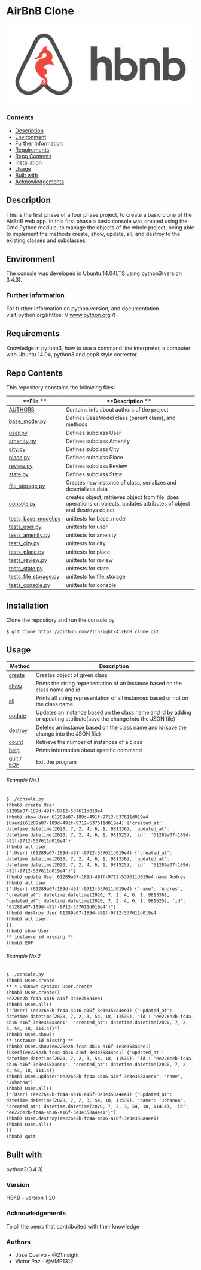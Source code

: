 # AirBnB Clone
![HBnB](./img/hbnb.png)

### Contents

- [Description](#Description)
- [Environment](#Environment)
- [Further Information](#Furtherinformation)
- [Requirements](#Requirements)
- [Repo Contents](#FileContents)
- [Installation](#Installation)
- [Usage](#Usage)
- [Built with](#Built-with)
- [Acknowledgements](#Acknowledgements)

## Description
This is the first phase of a four phase project, to create a basic clone of the AirBnB web app. In this first phase a basic console was created using the Cmd Python module, to manage the objects of the whole project, being able to implement the methods create, show, update, all, and destroy to the existing classes and subclasses.

## Environment
The console was developed in Ubuntu 14.04LTS using python3(version 3.4.3).

### Further information
For further information on python version, and documentation visit[python.org](https: // www.python.org /) .

## Requirements
Knowledge in python3, how to use a command line interpreter, a computer with Ubuntu 14.04, python3 and pep8 style corrector.

## Repo Contents
This repository constains the following files:

| **File ** | **Description ** |
| -------------- | --------------------- |
|[AUTHORS](./AUTHORS) | Contains info about authors of the project |
|[base_model.py](./models/base_model.py) | Defines BaseModel class (parent class), and methods |
|[user.py](./models/user.py) | Defines subclass User |
|[amenity.py](./models/amenity.py) | Defines subclass Amenity |
|[city.py](./models/city.py) | Defines subclass City |
|[place.py](./models/place.py) | Defines subclass Place |
|[review.py](./models/review.py) | Defines subclass Review |
|[state.py](./models/state.py) | Defines subclass State |
|[file_storage.py](./models/engine/file_storage.py) | Creates new instance of class, serializes and deserializes data |
|[console.py](./console.py) | creates object, retrieves object from file, does operations on objects, updates attributes of object and destroys object |
|[tests_base_model.py](./tests/tests_models/test_base_model.py) | unittests for base_model |
|[tests_user.py](./tests/test_models/tests_user.py) | unittests for user |
|[tests_amenity.py](./tests/test_models/tests_amenity.py) | unittests for amenity |
|[tests_city.py](./tests/test_models/tests_city.py) | unittests for city |
|[tests_place.py](./tests/test_models/tests_place.py) | unittests for place |
|[tests_review.py](./tests/test_models/tests_review.py) | unittests for review |
|[tests_state.py](./tests/test_models/tests_state.py) | unittests for state |
|[tests_file_storage.py](./tests/tests_models/tests_engine/tests_file_storage.py) | unittests for file_storage |
|[tests_console.py](./tests/tests_console.py) | unittests for console |

## Installation
Clone the repository and run the console.py
```
$ git clone https://github.com/21Insight/AirBnB_clone.git
```

## Usage

| **Method** | **Description** |
| -------------- | --------------------- |
|[create](./console.py) | Creates object of given class |
|[show](./console.py) | Prints the string representation of an instance based on the class name and id |
|[all](./console.py) | Prints all string representation of all instances based or not on the class name |
|[update](./console.py) | Updates an instance based on the class name and id by adding or updating attribute(save the change into the JSON file) |
|[destroy](./console.py) | Deletes an instance based on the class name and id(save the change into the JSON file) |
|[count](./console.py) | Retrieve the number of instances of a class |
|[help](./console.py) | Prints information about specific command |
|[quit / EOF](./console.py) | Exit the program |

###### Example No.1
```
$ ./console.py
(hbnb) create User
61289a07-189d-491f-9712-537611d019e4
(hbnb) show User 61289a07-189d-491f-9712-537611d019e4
[User](61289a07-189d-491f-9712-537611d019e4) {'created_at': datetime.datetime(2020, 7, 2, 4, 6, 1, 981336), 'updated_at': datetime.datetime(2020, 7, 2, 4, 6, 1, 981525), 'id': '61289a07-189d-491f-9712-537611d019e4'}
(hbnb) all User
["[User] (61289a07-189d-491f-9712-537611d019e4) {'created_at': datetime.datetime(2020, 7, 2, 4, 6, 1, 981336), 'updated_at': datetime.datetime(2020, 7, 2, 4, 6, 1, 981525), 'id': '61289a07-189d-491f-9712-537611d019e4'}"]
(hbnb) update User 61289a07-189d-491f-9712-537611d019e4 name Andres
(hbnb) all User
["[User] (61289a07-189d-491f-9712-537611d019e4) {'name': 'Andres', 'created_at': datetime.datetime(2020, 7, 2, 4, 6, 1, 981336), 'updated_at': datetime.datetime(2020, 7, 2, 4, 6, 1, 981525), 'id': '61289a07-189d-491f-9712-537611d019e4'}"]
(hbnb) destroy User 61289a07-189d-491f-9712-537611d019e4
(hbnb) all User
[]
(hbnb) show User
** instance id missing **
(hbnb) EOF
```

###### Example No.2
```
$ ./console.py
(hbnb) User.create
** * Unknown syntax: User.create
(hbnb) User.create()
ee226e2b-fc4a-4b16-a16f-3e3e358a4ee1
(hbnb) User.all()
["[User] (ee226e2b-fc4a-4b16-a16f-3e3e358a4ee1) {'updated_at': datetime.datetime(2020, 7, 2, 3, 54, 18, 11539), 'id': 'ee226e2b-fc4a-4b16-a16f-3e3e358a4ee1', 'created_at': datetime.datetime(2020, 7, 2, 3, 54, 18, 11414)}"]
(hbnb) User.show()
** instance id missing **
(hbnb) User.show(ee226e2b-fc4a-4b16-a16f-3e3e358a4ee1)
[User](ee226e2b-fc4a-4b16-a16f-3e3e358a4ee1) {'updated_at': datetime.datetime(2020, 7, 2, 3, 54, 18, 11539), 'id': 'ee226e2b-fc4a-4b16-a16f-3e3e358a4ee1', 'created_at': datetime.datetime(2020, 7, 2, 3, 54, 18, 11414)}
(hbnb) User.update("ee226e2b-fc4a-4b16-a16f-3e3e358a4ee1", "name", "Johanna")
(hbnb) User.all()
["[User] (ee226e2b-fc4a-4b16-a16f-3e3e358a4ee1) {'updated_at': datetime.datetime(2020, 7, 2, 3, 54, 18, 11539), 'name': 'Johanna', 'created_at': datetime.datetime(2020, 7, 2, 3, 54, 18, 11414), 'id': 'ee226e2b-fc4a-4b16-a16f-3e3e358a4ee1'}"]
(hbnb) User.destroy(ee226e2b-fc4a-4b16-a16f-3e3e358a4ee1)
(hbnb) User.all()
[]
(hbnb) quit
```

## Built with
python3(3.4.3)

### Version
HBnB - version 1.20

### Acknowledgements
To all the peers that contribuited with their knowledge

### Authors
* Jose Cuervo - @21Insight
* Victor Paz - @VMP1312

